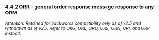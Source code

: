 ### 4.4.2 ORR – general order response message response to any ORM 

_*Attention: Retained for backwards compatibility only as of v2.5 and withdrawn as of v2.7.* Refer to ORG, ORL, ORD, ORS, ORN, ORI, and ORP instead._
